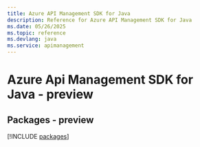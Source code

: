 ```yaml
---
title: Azure API Management SDK for Java
description: Reference for Azure API Management SDK for Java
ms.date: 05/26/2025
ms.topic: reference
ms.devlang: java
ms.service: apimanagement
---
```

# Azure Api Management SDK for Java - preview
## Packages - preview
[!INCLUDE [packages](api-management-index.md)]